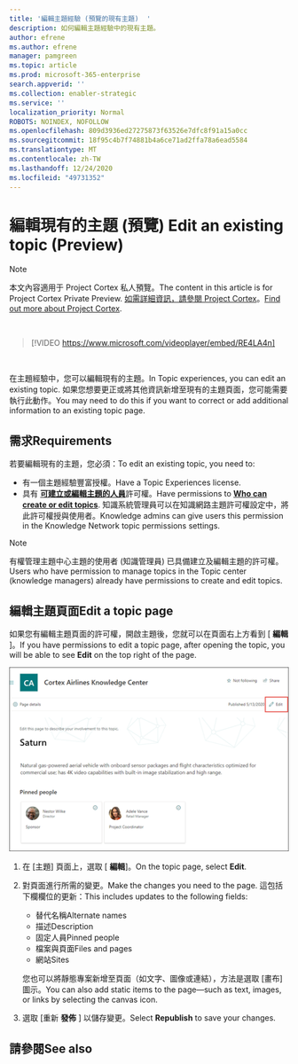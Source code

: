 ```yaml
---
title: '編輯主題經驗 (預覽的現有主題)  '
description: 如何編輯主題經驗中的現有主題。
author: efrene
ms.author: efrene
manager: pamgreen
ms.topic: article
ms.prod: microsoft-365-enterprise
search.appverid: ''
ms.collection: enabler-strategic
ms.service: ''
localization_priority: Normal
ROBOTS: NOINDEX, NOFOLLOW
ms.openlocfilehash: 809d3936ed27275873f63526e7dfc8f91a15a0cc
ms.sourcegitcommit: 18f95c4b7f74881b4a6ce71ad2ffa78a6ead5584
ms.translationtype: MT
ms.contentlocale: zh-TW
ms.lasthandoff: 12/24/2020
ms.locfileid: "49731352"
---
```

# <a name="edit-an-existing-topic-preview"></a><span data-ttu-id="6b1c9-103">編輯現有的主題 (預覽) </span><span class="sxs-lookup"><span data-stu-id="6b1c9-103">Edit an existing topic (Preview)</span></span>

> [!Note] 
> <span data-ttu-id="6b1c9-104">本文內容適用于 Project Cortex 私人預覽。</span><span class="sxs-lookup"><span data-stu-id="6b1c9-104">The content in this article is for Project Cortex Private Preview.</span></span> <span data-ttu-id="6b1c9-105">[如需詳細資訊，請參閱 Project Cortex](https://aka.ms/projectcortex)。</span><span class="sxs-lookup"><span data-stu-id="6b1c9-105">[Find out more about Project Cortex](https://aka.ms/projectcortex).</span></span>

</br>

> [!VIDEO https://www.microsoft.com/videoplayer/embed/RE4LA4n]  

</br>

<span data-ttu-id="6b1c9-106">在主題經驗中，您可以編輯現有的主題。</span><span class="sxs-lookup"><span data-stu-id="6b1c9-106">In Topic experiences, you can edit an existing topic.</span></span> <span data-ttu-id="6b1c9-107">如果您想要更正或將其他資訊新增至現有的主題頁面，您可能需要執行此動作。</span><span class="sxs-lookup"><span data-stu-id="6b1c9-107">You may need to do this if you want to correct or add additional information to an existing topic page.</span></span> 

## <a name="requirements"></a><span data-ttu-id="6b1c9-108">需求</span><span class="sxs-lookup"><span data-stu-id="6b1c9-108">Requirements</span></span>

<span data-ttu-id="6b1c9-109">若要編輯現有的主題，您必須：</span><span class="sxs-lookup"><span data-stu-id="6b1c9-109">To edit an existing topic, you need to:</span></span>
- <span data-ttu-id="6b1c9-110">有一個主題經驗豐富授權。</span><span class="sxs-lookup"><span data-stu-id="6b1c9-110">Have a Topic Experiences license.</span></span>
- <span data-ttu-id="6b1c9-111">具有 [**可建立或編輯主題的人員**](https://docs.microsoft.com/microsoft-365/knowledge/topic-experiences-user-permissions)許可權。</span><span class="sxs-lookup"><span data-stu-id="6b1c9-111">Have permissions to [**Who can create or edit topics**](https://docs.microsoft.com/microsoft-365/knowledge/topic-experiences-user-permissions).</span></span> <span data-ttu-id="6b1c9-112">知識系統管理員可以在知識網路主題許可權設定中，將此許可權授與使用者。</span><span class="sxs-lookup"><span data-stu-id="6b1c9-112">Knowledge admins can give users this permission in the Knowledge Network topic permissions settings.</span></span> 

> [!Note] 
> <span data-ttu-id="6b1c9-113">有權管理主題中心主題的使用者 (知識管理員) 已具備建立及編輯主題的許可權。</span><span class="sxs-lookup"><span data-stu-id="6b1c9-113">Users who have permission to manage topics in the Topic center (knowledge managers) already have permissions to create and edit topics.</span></span>

## <a name="edit-a-topic-page"></a><span data-ttu-id="6b1c9-114">編輯主題頁面</span><span class="sxs-lookup"><span data-stu-id="6b1c9-114">Edit a topic page</span></span>

<span data-ttu-id="6b1c9-115">如果您有編輯主題頁面的許可權，開啟主題後，您就可以在頁面右上方看到 [ **編輯** ]。</span><span class="sxs-lookup"><span data-stu-id="6b1c9-115">If you have permissions to edit a topic page, after opening the topic, you will be able to see **Edit** on the top right of the page.</span></span>

   ![編輯控制項](../media/knowledge-management/topic-page-edit.png) </br> 

1. <span data-ttu-id="6b1c9-117">在 [主題] 頁面上，選取 [ **編輯**]。</span><span class="sxs-lookup"><span data-stu-id="6b1c9-117">On the topic page, select **Edit**.</span></span>

2. <span data-ttu-id="6b1c9-118">對頁面進行所需的變更。</span><span class="sxs-lookup"><span data-stu-id="6b1c9-118">Make the changes you need to the page.</span></span> <span data-ttu-id="6b1c9-119">這包括下欄欄位的更新：</span><span class="sxs-lookup"><span data-stu-id="6b1c9-119">This includes updates to the following fields:</span></span>

    -  <span data-ttu-id="6b1c9-120">替代名稱</span><span class="sxs-lookup"><span data-stu-id="6b1c9-120">Alternate names</span></span>
    -  <span data-ttu-id="6b1c9-121">描述</span><span class="sxs-lookup"><span data-stu-id="6b1c9-121">Description</span></span>
    -  <span data-ttu-id="6b1c9-122">固定人員</span><span class="sxs-lookup"><span data-stu-id="6b1c9-122">Pinned people</span></span>
    -  <span data-ttu-id="6b1c9-123">檔案與頁面</span><span class="sxs-lookup"><span data-stu-id="6b1c9-123">Files and pages</span></span>
    -  <span data-ttu-id="6b1c9-124">網站</span><span class="sxs-lookup"><span data-stu-id="6b1c9-124">Sites</span></span>

    <span data-ttu-id="6b1c9-125">您也可以將靜態專案新增至頁面（如文字、圖像或連結），方法是選取 [畫布] 圖示。</span><span class="sxs-lookup"><span data-stu-id="6b1c9-125">You can also add static items to the page—such as text, images, or links by selecting the canvas icon.</span></span>

3. <span data-ttu-id="6b1c9-126">選取 [重新 **發佈** ] 以儲存變更。</span><span class="sxs-lookup"><span data-stu-id="6b1c9-126">Select **Republish** to save your changes.</span></span>


## <a name="see-also"></a><span data-ttu-id="6b1c9-127">請參閱</span><span class="sxs-lookup"><span data-stu-id="6b1c9-127">See also</span></span>



  






